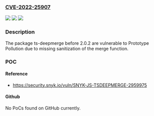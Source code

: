 ### [CVE-2022-25907](https://cve.mitre.org/cgi-bin/cvename.cgi?name=CVE-2022-25907)
![](https://img.shields.io/static/v1?label=Product&message=ts-deepmerge&color=blue)
![](https://img.shields.io/static/v1?label=Version&message=n%2Fa&color=blue)
![](https://img.shields.io/static/v1?label=Vulnerability&message=Prototype%20Pollution&color=brighgreen)

### Description

The package ts-deepmerge before 2.0.2 are vulnerable to Prototype Pollution due to missing sanitization of the merge function.

### POC

#### Reference
- https://security.snyk.io/vuln/SNYK-JS-TSDEEPMERGE-2959975

#### Github
No PoCs found on GitHub currently.

